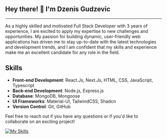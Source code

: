 <h2> Hey there! 👋 I'm Dzenis Gudzevic</h2>
<hr /> 
As a highly skilled and motivated Full Stack Developer with 3 years of experience, I am excited to apply my expertise to new challenges and opportunities. My passion for building dynamic, user-friendly web applications has driven me to stay up-to-date with the latest technologies and development trends, and I am confident that my skills and experience make me an excellent candidate for any role in the field.

## Skills

- **Front-end Development**: React.Js, Next.Js, HTML, CSS, JavaScript, Typescript 
- **Back-end Development**: Node.js, Express.js
- **Database**: MongoDB, Mongoose
- **UI Frameworks**: Material-UI, TailwindCSS, Shadcn
- **Version Control**: Git, GitHub


Feel free to reach out if you have any questions or if you'd like to collaborate on an exciting project!


[![My Skills](https://skillicons.dev/icons?i=js,html,css,wasm)](https://skillicons.dev)
